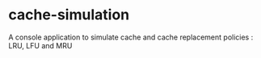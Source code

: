 # cache-simulation


A console application to simulate cache and cache replacement policies : LRU, LFU and MRU
